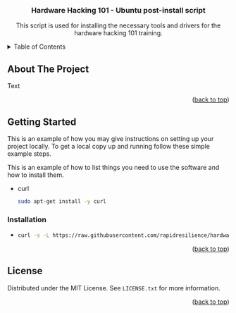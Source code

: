 <!-- PROJECT LOGO -->
<br />
<div align="center">
 <!-- <a href="https://github.com/github_username/repo_name">
    <img src="images/logo.png" alt="Logo" width="80" height="80">
  </a> -->

<h3 align="center">Hardware Hacking 101 - Ubuntu post-install script</h3>

  <p align="center">
    This script is used for installing the necessary tools and drivers for 
the hardware hacking 101 training. 
    <br />
  </p>
</div>



<!-- TABLE OF CONTENTS -->
<details>
  <summary>Table of Contents</summary>
  <ol>
    <li>
      <a href="#getting-started">Getting Started</a>
      <ul>
        <li><a href="#installation">Installation</a></li>
      </ul>
    </li>
    <li><a href="#license">License</a></li>
  </ol>
</details>

<!-- ABOUT THE PROJECT -->
## About The Project

<!-- [![Product Name Screen Shot][product-screenshot]](https://example.com) -->

Text
<p align="right">(<a href="#readme-top">back to top</a>)</p>


<!-- GETTING STARTED -->
## Getting Started

This is an example of how you may give instructions on setting up your 
project locally.
To get a local copy up and running follow these simple example steps.

<!-- ### Prerequisites -->

This is an example of how to list things you need to use the software and 
how to install them.
* curl
  ```sh
  sudo apt-get install -y curl
  ```

### Installation
*
  ```sh
  curl -s -L https://raw.githubusercontent.com/rapidresilience/hardware101/main/install.sh | bash
   ```

<p align="right">(<a href="#readme-top">back to top</a>)</p>

<!-- LICENSE -->
## License

Distributed under the MIT License. See `LICENSE.txt` for more information.

<p align="right">(<a href="#readme-top">back to top</a>)</p>



